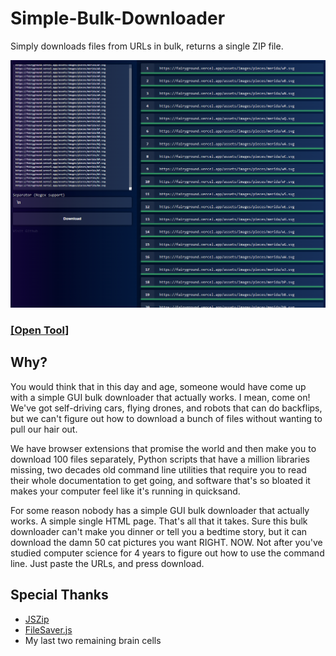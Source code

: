 # Simple-Bulk-Downloader
Simply downloads files from URLs in bulk, returns a single ZIP file.

![](example.png)

### [[Open Tool]](https://hakorr.github.io/Simple-Bulk-Downloader/)

## Why?

You would think that in this day and age, someone would have come up with a simple GUI bulk downloader that actually works. I mean, come on! We've got self-driving cars, flying drones, and robots that can do backflips, but we can't figure out how to download a bunch of files without wanting to pull our hair out.

We have browser extensions that promise the world and then make you to download 100 files separately, Python scripts that have a million libraries missing, two decades old command line utilities that require you to read their whole documentation to get going, and software that's so bloated it makes your computer feel like it's running in quicksand.

For some reason nobody has a simple GUI bulk downloader that actually works. A simple single HTML page. That's all that it takes. Sure this bulk downloader can't make you dinner or tell you a bedtime story, but it can download the damn 50 cat pictures you want RIGHT. NOW. Not after you've studied computer science for 4 years to figure out how to use the command line. Just paste the URLs, and press download.

## Special Thanks

- [JSZip](https://github.com/Stuk/jszip)
- [FileSaver.js](https://github.com/eligrey/FileSaver.js)
- My last two remaining brain cells
